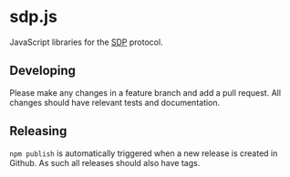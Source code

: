 # sdp.js

JavaScript libraries for the [SDP](https://github.com/dylanratcliffe/sdp) protocol.

## Developing

Please make any changes in a feature branch and add a pull request. All changes should have relevant tests and documentation.

## Releasing

`npm publish` is automatically triggered when a new release is created in Github. As such all releases should also have tags.
